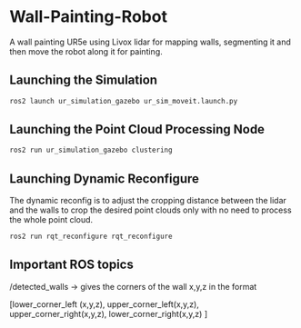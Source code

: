 # Wall-Painting-Robot
A wall painting UR5e using Livox lidar for mapping walls, segmenting it and then move the robot along it for painting. 

## Launching the Simulation

```bash
ros2 launch ur_simulation_gazebo ur_sim_moveit.launch.py
```

## Launching the Point Cloud Processing Node 

```bash
ros2 run ur_simulation_gazebo clustering
```

## Launching Dynamic Reconfigure 

The dynamic reconfig is to adjust the cropping distance between the lidar and the walls to crop the desired point clouds only with no need to process the whole point cloud. 

```bash
ros2 run rqt_reconfigure rqt_reconfigure
```

## Important ROS topics 

/detected_walls -> gives the corners of the wall x,y,z in the format  

[lower_corner_left (x,y,z), upper_corner_left(x,y,z), upper_corner_right(x,y,z), lower_corner_right(x,y,z) ]

